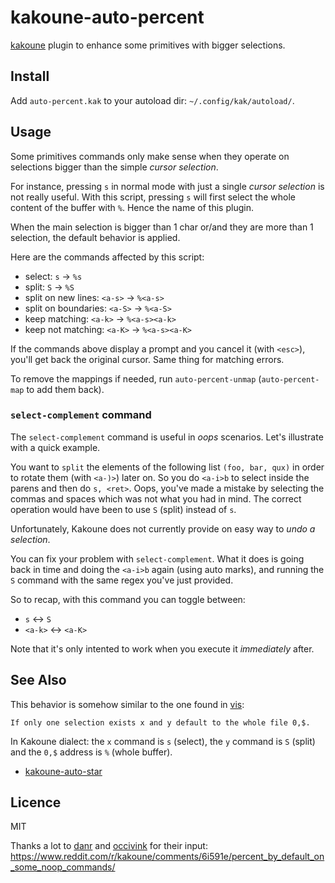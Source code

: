 # kakoune-auto-percent

[kakoune](http://kakoune.org) plugin to enhance some primitives with bigger selections.

## Install

Add `auto-percent.kak` to your autoload dir: `~/.config/kak/autoload/`.

## Usage

Some primitives commands only make sense when they operate on selections bigger than the simple *cursor selection*.

For instance, pressing `s` in normal mode with just a single *cursor selection* is not really useful.
With this script, pressing `s` will first select the whole content of the buffer with `%`. Hence the name of this plugin.

When the main selection is bigger than 1 char or/and they are more than 1 selection, the default behavior is applied.

Here are the commands affected by this script:

- select: `s` → `%s`
- split: `S` → `%S`
- split on new lines: `<a-s>` → `%<a-s>`
- split on boundaries: `<a-S>` → `%<a-S>`
- keep matching: `<a-k>` → `%<a-s><a-k>`
- keep not matching: `<a-K>` → `%<a-s><a-K>`

If the commands above display a prompt and you cancel it (with `<esc>`), you'll get back the original cursor.
Same thing for matching errors.

To remove the mappings if needed, run `auto-percent-unmap` (`auto-percent-map` to add them back).

### `select-complement` command

The `select-complement` command is useful in *oops* scenarios. Let's illustrate with a quick example.

You want to `split` the elements of the following list `(foo, bar, qux)` in order to rotate them (with `<a-)>`) later on.
So you do `<a-i>b` to select inside the parens and then do `s, <ret>`. Oops, you've made a mistake by selecting the commas and
spaces which was not what you had in mind. The correct operation would have been to use `S` (split) instead of `s`.

Unfortunately, Kakoune does not currently provide on easy way to *undo a selection*.

You can fix your problem with `select-complement`. What it does is going back in time and doing the `<a-i>b` again (using auto marks),
and running the `S` command with the same regex you've just provided.

So to recap, with this command you can toggle between:
- `s` <-> `S`
- `<a-k>` <-> `<a-K>`

Note that it's only intented to work when you execute it *immediately* after.

## See Also

This behavior is somehow similar to the one found in [vis](https://github.com/martanne/vis):

    If only one selection exists x and y default to the whole file 0,$.

In Kakoune dialect: the `x` command is `s` (select), the `y` command is `S` (split) and  the `0,$` address is `%` (whole buffer).

- [kakoune-auto-star](https://github.com/Delapouite/kakoune-auto-star)

## Licence

MIT

Thanks a lot to [danr](https://github.com/danr) and [occivink](https://github.com/occivink)
for their input: https://www.reddit.com/r/kakoune/comments/6i591e/percent_by_default_on_some_noop_commands/
